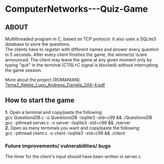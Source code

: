 # ComputerNetworks---Quiz-Game

## ABOUT
Multithreaded program in C, based on TCP protocol. It also uses a SQLite3 database to store the questions.\
The clients have to register with different names and answer every question in 5 seconds. After every client finishes the game, the winner(s) is/are announced. The client may leave the game at any given moment only by typing "quit" in the terminal (CTRL+C signal is blocked) without interrupting the game session.

More about the project [ROMANIAN]:\
[Tema2_Retele_Lupu_Andreea_Daniela_2A6-4.pdf](https://github.com/alupu0607/ComputerNetworks---Quiz-Game/files/10830903/Tema2_Retele_Lupu_Andreea_Daniela_2A6-4.pdf)

## How to start the game
**1.** Open a terminal and copy/paste the following: \
gcc QuestionsDB.c -o QuestionsDB -lsqlite3 -std=c99 && ./QuestionsDB \
gcc -pthread server.c -o server -lsqlite3 -std=c99 && ./server \
**2.** Open as many terminals you want and copy/paste the following: \
gcc -pthread client.c -o client -lsqlite3 -std=c99 && ./client 

### Future improvements/ vulnerabilities/ bugs
The timer for the client's input should have been written in server.c




